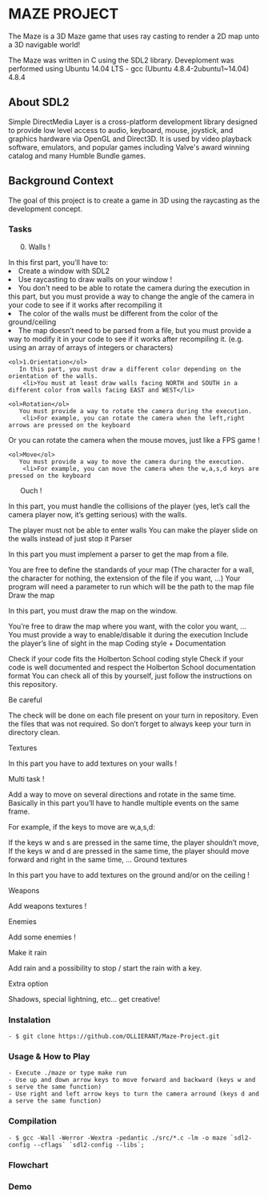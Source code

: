 <h1>MAZE PROJECT</h1>
The Maze is a 3D Maze game that uses ray casting to render a 2D map unto a 3D navigable world!

The Maze was written in C using the SDL2 library. Deveploment was performed using Ubuntu 14.04 LTS - gcc (Ubuntu 4.8.4-2ubuntu1~14.04) 4.8.4

<h2>About SDL2</h2>

Simple DirectMedia Layer is a cross-platform development library designed to provide low level access to audio, keyboard, mouse, joystick, and graphics hardware via OpenGL and Direct3D. It is used by video playback software, emulators, and popular games including Valve's award winning catalog and many Humble Bundle games.

<h2>Background Context</h2>
The goal of this project is to create a game in 3D using the raycasting as the development concept.

<h3>Tasks</h3>
	<ol>0. Walls !</ol>
	   In this first part, you’ll have to:
		<li>Create a window with SDL2</l>
		<li>Use raycasting to draw walls on your window !</li>
		<li>You don't need to be able to rotate the camera during the execution in this part, but you must provide a way to change the angle of the camera in your code to see if it works after recompiling it</li>
		<li>The color of the walls must be different from the color of the ground/ceiling</li>
		<li>The map doesn’t need to be parsed from a file, but you must provide a way to modify it in your code to see if it works after recompiling it. (e.g. using an array of arrays of integers or characters)</li>
	
	<ol>1.Orientation</ol>
	   In this part, you must draw a different color depending on the orientation of the walls.
		<li>You must at least draw walls facing NORTH and SOUTH in a different color from walls facing EAST and WEST</li>
	
	<ol>Rotation</ol>
	   You must provide a way to rotate the camera during the execution.
		<li>For example, you can rotate the camera when the left,right arrows are pressed on the keyboard
Or you can rotate the camera when the mouse moves, just like a FPS game !</li>

	<ol>Move</ol>
	   You must provide a way to move the camera during the execution.
		<li>For example, you can move the camera when the w,a,s,d keys are pressed on the keyboard

<ol>Ouch !</ol>

In this part, you must handle the collisions of the player (yes, let’s call the camera player now, it’s getting serious) with the walls.

The player must not be able to enter walls
You can make the player slide on the walls instead of just stop it
Parser

In this part you must implement a parser to get the map from a file.

You are free to define the standards of your map (The character for a wall, the character for nothing, the extension of the file if you want, …)
Your program will need a parameter to run which will be the path to the map file
Draw the map

In this part, you must draw the map on the window.

You’re free to draw the map where you want, with the color you want, …
You must provide a way to enable/disable it during the execution
Include the player’s line of sight in the map
Coding style + Documentation

Check if your code fits the Holberton School coding style
Check if your code is well documented and respect the Holberton School documentation format
You can check all of this by yourself, just follow the instructions on this repository.

Be careful

The check will be done on each file present on your turn in repository. Even the files that was not required. So don’t forget to always keep your turn in directory clean.

Textures

In this part you have to add textures on your walls !

Multi task !

Add a way to move on several directions and rotate in the same time. Basically in this part you’ll have to handle multiple events on the same frame.

For example, if the keys to move are w,a,s,d:

If the keys w and s are pressed in the same time, the player shouldn’t move,
If the keys w and d are pressed in the same time, the player should move forward and right in the same time,
…
Ground textures

In this part you have to add textures on the ground and/or on the ceiling !

Weapons

Add weapons textures !

Enemies

Add some enemies !

Make it rain

Add rain and a possibility to stop / start the rain with a key.

Extra option

Shadows, special lightning, etc… get creative!

<h3>Instalation</h3>

	- $ git clone https://github.com/OLLIERANT/Maze-Project.git

<h3>Usage & How to Play</h3>

	- Execute ./maze or type make run
	- Use up and down arrow keys to move forward and backward (keys w and s serve the same function)
	- Use right and left arrow keys to turn the camera arround (keys d and a serve the same function)

<h3>Compilation</h3>

	- $ gcc -Wall -Werror -Wextra -pedantic ./src/*.c -lm -o maze `sdl2-config --cflags` `sdl2-config --libs`;

<h3>Flowchart</3>

<h3>Demo</h3>
